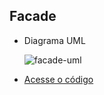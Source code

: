 ## Facade

* Diagrama UML

  ![facade-uml](https://github.com/user-attachments/assets/5cb903c3-8928-4510-bbfc-1fc2a838f5a1)

* [Acesse o código](./src)
